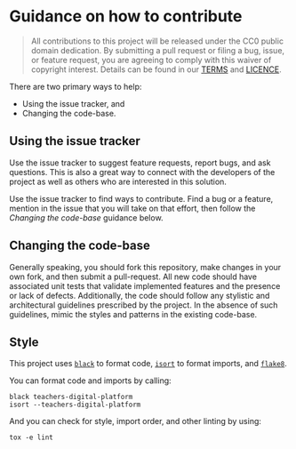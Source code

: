 # Guidance on how to contribute

> All contributions to this project will be released under the CC0 public domain
> dedication. By submitting a pull request or filing a bug, issue, or
> feature request, you are agreeing to comply with this waiver of copyright interest.
> Details can be found in our [TERMS](TERMS.md) and [LICENCE](LICENSE).


There are two primary ways to help:
 - Using the issue tracker, and
 - Changing the code-base.


## Using the issue tracker

Use the issue tracker to suggest feature requests, report bugs, and ask questions.
This is also a great way to connect with the developers of the project as well
as others who are interested in this solution.

Use the issue tracker to find ways to contribute. Find a bug or a feature, mention in
the issue that you will take on that effort, then follow the _Changing the code-base_
guidance below.


## Changing the code-base

Generally speaking, you should fork this repository, make changes in your
own fork, and then submit a pull-request. All new code should have associated unit
tests that validate implemented features and the presence or lack of defects.
Additionally, the code should follow any stylistic and architectural guidelines
prescribed by the project. In the absence of such guidelines, mimic the styles
and patterns in the existing code-base.


## Style

This project uses [`black`](https://github.com/psf/black) to format code,
[`isort`](https://github.com/timothycrosley/isort) to format imports,
and [`flake8`](https://gitlab.com/pycqa/flake8).

You can format code and imports by calling:

```
black teachers-digital-platform
isort --teachers-digital-platform
```

And you can check for style, import order, and other linting by using:

```
tox -e lint
```
